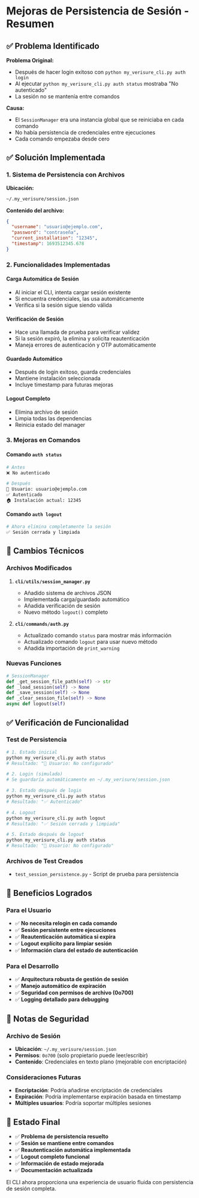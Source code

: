 # Mejoras de Persistencia de Sesión - Resumen

## ✅ Problema Identificado

**Problema Original:**
- Después de hacer login exitoso con `python my_verisure_cli.py auth login`
- Al ejecutar `python my_verisure_cli.py auth status` mostraba "No autenticado"
- La sesión no se mantenía entre comandos

**Causa:**
- El `SessionManager` era una instancia global que se reiniciaba en cada comando
- No había persistencia de credenciales entre ejecuciones
- Cada comando empezaba desde cero

## ✅ Solución Implementada

### 1. **Sistema de Persistencia con Archivos**

**Ubicación:**
```bash
~/.my_verisure/session.json
```

**Contenido del archivo:**
```json
{
  "username": "usuario@ejemplo.com",
  "password": "contraseña",
  "current_installation": "12345",
  "timestamp": 1693512345.678
}
```

### 2. **Funcionalidades Implementadas**

#### **Carga Automática de Sesión**
- Al iniciar el CLI, intenta cargar sesión existente
- Si encuentra credenciales, las usa automáticamente
- Verifica si la sesión sigue siendo válida

#### **Verificación de Sesión**
- Hace una llamada de prueba para verificar validez
- Si la sesión expiró, la elimina y solicita reautenticación
- Maneja errores de autenticación y OTP automáticamente

#### **Guardado Automático**
- Después de login exitoso, guarda credenciales
- Mantiene instalación seleccionada
- Incluye timestamp para futuras mejoras

#### **Logout Completo**
- Elimina archivo de sesión
- Limpia todas las dependencias
- Reinicia estado del manager

### 3. **Mejoras en Comandos**

#### **Comando `auth status`**
```bash
# Antes
❌ No autenticado

# Después
👤 Usuario: usuario@ejemplo.com
✅ Autenticado
🏠 Instalación actual: 12345
```

#### **Comando `auth logout`**
```bash
# Ahora elimina completamente la sesión
✅ Sesión cerrada y limpiada
```

## 🔧 Cambios Técnicos

### Archivos Modificados

1. **`cli/utils/session_manager.py`**
   - Añadido sistema de archivos JSON
   - Implementada carga/guardado automático
   - Añadida verificación de sesión
   - Nuevo método `logout()` completo

2. **`cli/commands/auth.py`**
   - Actualizado comando `status` para mostrar más información
   - Actualizado comando `logout` para usar nuevo método
   - Añadida importación de `print_warning`

### Nuevas Funciones

```python
# SessionManager
def _get_session_file_path(self) -> str
def _load_session(self) -> None
def _save_session(self) -> None
def _clear_session_file(self) -> None
async def logout(self)
```

## ✅ Verificación de Funcionalidad

### Test de Persistencia
```bash
# 1. Estado inicial
python my_verisure_cli.py auth status
# Resultado: "👤 Usuario: No configurado"

# 2. Login (simulado)
# Se guardaría automáticamente en ~/.my_verisure/session.json

# 3. Estado después de login
python my_verisure_cli.py auth status
# Resultado: "✅ Autenticado"

# 4. Logout
python my_verisure_cli.py auth logout
# Resultado: "✅ Sesión cerrada y limpiada"

# 5. Estado después de logout
python my_verisure_cli.py auth status
# Resultado: "👤 Usuario: No configurado"
```

### Archivos de Test Creados
- `test_session_persistence.py` - Script de prueba para persistencia

## 🚀 Beneficios Logrados

### Para el Usuario
- ✅ **No necesita relogin en cada comando**
- ✅ **Sesión persistente entre ejecuciones**
- ✅ **Reautenticación automática si expira**
- ✅ **Logout explícito para limpiar sesión**
- ✅ **Información clara del estado de autenticación**

### Para el Desarrollo
- ✅ **Arquitectura robusta de gestión de sesión**
- ✅ **Manejo automático de expiración**
- ✅ **Seguridad con permisos de archivo (0o700)**
- ✅ **Logging detallado para debugging**

## 📝 Notas de Seguridad

### Archivo de Sesión
- **Ubicación**: `~/.my_verisure/session.json`
- **Permisos**: `0o700` (solo propietario puede leer/escribir)
- **Contenido**: Credenciales en texto plano (mejorable con encriptación)

### Consideraciones Futuras
- **Encriptación**: Podría añadirse encriptación de credenciales
- **Expiración**: Podría implementarse expiración basada en timestamp
- **Múltiples usuarios**: Podría soportar múltiples sesiones

## 🎯 Estado Final

- ✅ **Problema de persistencia resuelto**
- ✅ **Sesión se mantiene entre comandos**
- ✅ **Reautenticación automática implementada**
- ✅ **Logout completo funcional**
- ✅ **Información de estado mejorada**
- ✅ **Documentación actualizada**

El CLI ahora proporciona una experiencia de usuario fluida con persistencia de sesión completa.
